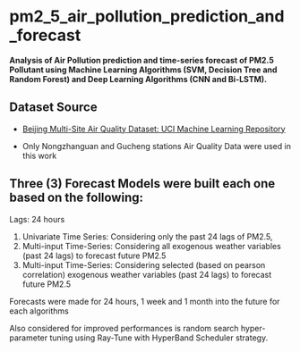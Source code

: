 # pm2_5_air_pollution_prediction_and_forecast
**Analysis of Air Pollution prediction and time-series forecast of PM2.5 Pollutant using Machine Learning Algorithms (SVM, Decision Tree and Random Forest) and Deep Learning Algorithms (CNN and Bi-LSTM).**


## Dataset Source
- [Beijing Multi-Site Air Quality Dataset: UCI Machine Learning Repository](https://archive.ics.uci.edu/ml/datasets/Beijing+Multi-Site+Air-Quality+Data#)

- Only Nongzhanguan and Gucheng stations Air Quality Data were used in this work


## Three (3) Forecast Models were built each one based on the following:
Lags: 24 hours

1. Univariate Time Series: Considering only the past 24 lags of PM2.5, 
2. Multi-input Time-Series: Considering all exogenous weather variables (past 24 lags) to forecast future PM2.5
3. Multi-input Time-Series: Considering selected (based on pearson correlation) exogenous weather variables (past 24 lags) to forecast future PM2.5

Forecasts were made for 24 hours, 1 week and 1 month into the future for each algorithms

Also considered for improved performances is random search hyper-parameter tuning using Ray-Tune with HyperBand Scheduler strategy.

